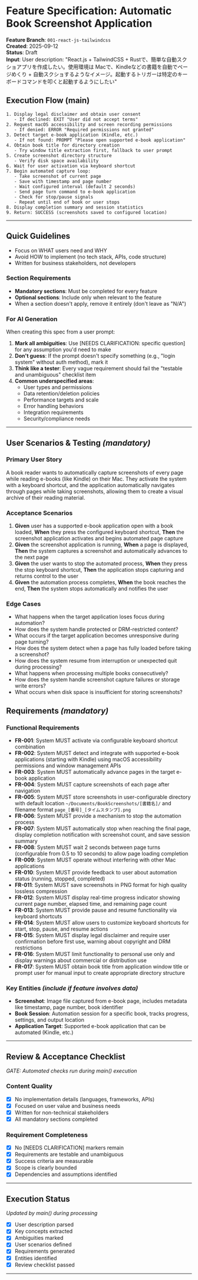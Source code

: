 # Feature Specification: Automatic Book Screenshot Application

**Feature Branch**: `001-react-js-tailwindcss`  
**Created**: 2025-09-12  
**Status**: Draft  
**Input**: User description: "React.js + TailwindCSS + Rustで、簡単な自動スクショアプリを作成したい。使用環境は Macで、Kindleなどの書籍を自動でページめくり + 自動スクショするようなイメージ。起動するトリガーは特定のキーボードコマンドを叩くと起動するようにしたい"

## Execution Flow (main)

```
1. Display legal disclaimer and obtain user consent
   - If declined: EXIT "User did not accept terms"
2. Request macOS accessibility and screen recording permissions
   - If denied: ERROR "Required permissions not granted"
3. Detect target e-book application (Kindle, etc.)
   - If not found: PROMPT "Please open supported e-book application"
4. Obtain book title for directory creation
   - Try window title extraction first, fallback to user prompt
5. Create screenshot directory structure
   - Verify disk space availability
6. Wait for user activation via keyboard shortcut
7. Begin automated capture loop:
   - Take screenshot of current page
   - Save with timestamp and page number
   - Wait configured interval (default 2 seconds)
   - Send page turn command to e-book application
   - Check for stop/pause signals
   - Repeat until end of book or user stops
8. Display completion summary and session statistics
9. Return: SUCCESS (screenshots saved to configured location)
```

---

## Quick Guidelines

- Focus on WHAT users need and WHY
- Avoid HOW to implement (no tech stack, APIs, code structure)
- Written for business stakeholders, not developers

### Section Requirements

- **Mandatory sections**: Must be completed for every feature
- **Optional sections**: Include only when relevant to the feature
- When a section doesn't apply, remove it entirely (don't leave as "N/A")

### For AI Generation

When creating this spec from a user prompt:

1. **Mark all ambiguities**: Use [NEEDS CLARIFICATION: specific question] for any assumption you'd need to make
2. **Don't guess**: If the prompt doesn't specify something (e.g., "login system" without auth method), mark it
3. **Think like a tester**: Every vague requirement should fail the "testable and unambiguous" checklist item
4. **Common underspecified areas**:
   - User types and permissions
   - Data retention/deletion policies
   - Performance targets and scale
   - Error handling behaviors
   - Integration requirements
   - Security/compliance needs

---

## User Scenarios & Testing _(mandatory)_

### Primary User Story

A book reader wants to automatically capture screenshots of every page while reading e-books (like Kindle) on their Mac. They activate the system with a keyboard shortcut, and the application automatically navigates through pages while taking screenshots, allowing them to create a visual archive of their reading material.

### Acceptance Scenarios

1. **Given** user has a supported e-book application open with a book loaded, **When** they press the configured keyboard shortcut, **Then** the screenshot application activates and begins automated page capture
2. **Given** the screenshot application is running, **When** a page is displayed, **Then** the system captures a screenshot and automatically advances to the next page
3. **Given** the user wants to stop the automated process, **When** they press the stop keyboard shortcut, **Then** the application stops capturing and returns control to the user
4. **Given** the automation process completes, **When** the book reaches the end, **Then** the system stops automatically and notifies the user

### Edge Cases

- What happens when the target application loses focus during automation?
- How does the system handle protected or DRM-restricted content?
- What occurs if the target application becomes unresponsive during page turning?
- How does the system detect when a page has fully loaded before taking a screenshot?
- How does the system resume from interruption or unexpected quit during processing?
- What happens when processing multiple books consecutively?
- How does the system handle screenshot capture failures or storage write errors?
- What occurs when disk space is insufficient for storing screenshots?

## Requirements _(mandatory)_

### Functional Requirements

- **FR-001**: System MUST activate via configurable keyboard shortcut combination
- **FR-002**: System MUST detect and integrate with supported e-book applications (starting with Kindle) using macOS accessibility permissions and window management APIs
- **FR-003**: System MUST automatically advance pages in the target e-book application
- **FR-004**: System MUST capture screenshots of each page after navigation
- **FR-005**: System MUST store screenshots in user-configurable directory with default location `~/Documents/BookScreenshots/[書籍名]/` and filename format `page_[番号]_[タイムスタンプ].png`
- **FR-006**: System MUST provide a mechanism to stop the automation process
- **FR-007**: System MUST automatically stop when reaching the final page, display completion notification with screenshot count, and save session summary
- **FR-008**: System MUST wait 2 seconds between page turns (configurable from 0.5 to 10 seconds) to allow page loading completion
- **FR-009**: System MUST operate without interfering with other Mac applications
- **FR-010**: System MUST provide feedback to user about automation status (running, stopped, completed)
- **FR-011**: System MUST save screenshots in PNG format for high quality lossless compression
- **FR-012**: System MUST display real-time progress indicator showing current page number, elapsed time, and remaining page count
- **FR-013**: System MUST provide pause and resume functionality via keyboard shortcuts
- **FR-014**: System MUST allow users to customize keyboard shortcuts for start, stop, pause, and resume actions
- **FR-015**: System MUST display legal disclaimer and require user confirmation before first use, warning about copyright and DRM restrictions
- **FR-016**: System MUST limit functionality to personal use only and display warnings about commercial or distribution use
- **FR-017**: System MUST obtain book title from application window title or prompt user for manual input to create appropriate directory structure

### Key Entities _(include if feature involves data)_

- **Screenshot**: Image file captured from e-book page, includes metadata like timestamp, page number, book identifier
- **Book Session**: Automation session for a specific book, tracks progress, settings, and output location
- **Application Target**: Supported e-book application that can be automated (Kindle, etc.)

---

## Review & Acceptance Checklist

_GATE: Automated checks run during main() execution_

### Content Quality

- [x] No implementation details (languages, frameworks, APIs)
- [x] Focused on user value and business needs
- [x] Written for non-technical stakeholders
- [x] All mandatory sections completed

### Requirement Completeness

- [x] No [NEEDS CLARIFICATION] markers remain
- [x] Requirements are testable and unambiguous
- [x] Success criteria are measurable
- [x] Scope is clearly bounded
- [x] Dependencies and assumptions identified

---

## Execution Status

_Updated by main() during processing_

- [x] User description parsed
- [x] Key concepts extracted
- [x] Ambiguities marked
- [x] User scenarios defined
- [x] Requirements generated
- [x] Entities identified
- [x] Review checklist passed

---
